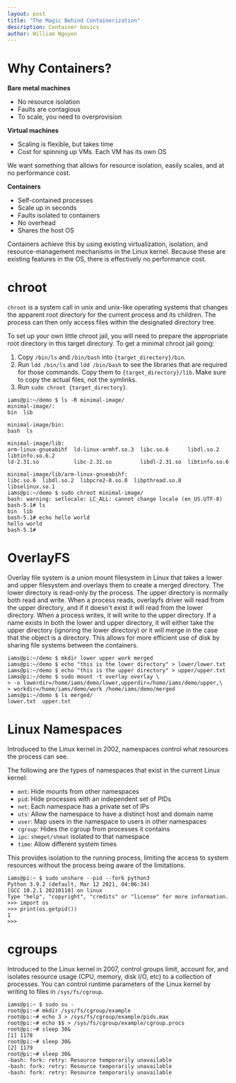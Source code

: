 ```yaml
---
layout: post
title: "The Magic Behind Containerization"
description: Container basics
author: William Nguyen
---
```


# Why Containers?

**Bare metal machines**

- No resource isolation
- Faults are contagious
- To scale, you need to overprovision

**Virtual machines**

- Scaling is flexible, but takes time
- Cost for spinning up VMs. Each VM has its own OS

We want something that allows for resource isolation, easily scales, and at no performance cost.

**Containers**

- Self-contained processes
- Scale up in seconds
- Faults isolated to containers
- No overhead
- Shares the host OS

Containers achieve this by using existing virtualization, isolation, and resource-management mechanisms in the Linux kernel. Because these are existing features in the OS, there is effectively no performance cost.

# chroot

`chroot` is a system call in unix and unix-like operating systems that changes the apparent root directory for the current process and its children. The process can then only access files within the designated directory tree.

To set up your own little chroot jail, you will need to prepare the appropriate root directory in this target directory. To get a minimal chroot jail going:

1. Copy `/bin/ls` and `/bin/bash` into `{target_directory}/bin`.
2. Run `ldd /bin/ls` and `ldd /bin/bash` to see the libraries that are required for those commands. Copy them to `{target_directory}/lib`. Make sure to copy the actual files, not the symlinks.
3. Run `sudo chroot {target_directory}`.

```
iams@pi:~/demo $ ls -R minimal-image/
minimal-image/:
bin  lib

minimal-image/bin:
bash  ls

minimal-image/lib:
arm-linux-gnueabihf  ld-linux-armhf.so.3  libc.so.6      libdl.so.2     libtinfo.so.6.2
ld-2.31.so           libc-2.31.so         libdl-2.31.so  libtinfo.so.6

minimal-image/lib/arm-linux-gnueabihf:
libc.so.6  libdl.so.2  libpcre2-8.so.0  libpthread.so.0  libselinux.so.1
iams@pi:~/demo $ sudo chroot minimal-image/
bash: warning: setlocale: LC_ALL: cannot change locale (en_US.UTF-8)
bash-5.1# ls
bin  lib
bash-5.1# echo hello world
hello world
bash-5.1#
```

# OverlayFS

Overlay file system is a union mount filesystem in Linux that takes a lower and upper filesystem and overlays them to create a merged directory. The lower directory is read-only by the process. The upper directory is normally both read and write. When a process reads, overlayfs driver will read from the upper directory, and if it doesn't exist it will read from the lower directory. When a process writes, it will write to the upper directory. If a name exists in both the lower and upper directory, it will either take the upper directory (ignoring the lower directory) or it will merge in the case that the object is a directory. This allows for more efficient use of disk by sharing file systems between the containers.

```
iams@pi:~/demo $ mkdir lower upper work merged
iams@pi:~/demo $ echo "this is the lower directory" > lower/lower.txt
iams@pi:~/demo $ echo "this is the upper directory" > upper/upper.txt
iams@pi:~/demo $ sudo mount -t overlay overlay \
> -o lowerdir=/home/iams/demo/lower,upperdir=/home/iams/demo/upper,\
> workdir=/home/iams/demo/work /home/iams/demo/merged
iams@pi:~/demo $ ls merged/
lower.txt  upper.txt
```

# Linux Namespaces

Introduced to the Linux kernel in 2002, namespaces control what resources the process can see.

The following are the types of namespaces that exist in the current Linux kernel:

- `mnt`: Hide mounts from other namespaces
- `pid`: Hide processes with an independent set of PIDs
- `net`: Each namespace has a private set of IPs
- `uts`: Allow the namespace to have a distinct host and domain name
- `user`: Map users in the namespace to users in other namespaces
- `cgroup`: Hides the cgroup from processes it contains
- `ipc`: `shmget/shmat` isolated to that namespace
- `time`: Allow different system times

This provides isolation to the running process, limiting the access to system resources without the process being aware of the limitations.

```
iams@pi:~ $ sudo unshare --pid --fork python3
Python 3.9.2 (default, Mar 12 2021, 04:06:34)
[GCC 10.2.1 20210110] on linux
Type "help", "copyright", "credits" or "license" for more information.
>>> import os
>>> print(os.getpid())
1
>>>
```

# cgroups

Introduced to the Linux kernel in 2007, control groups limit, account for, and isolates resource usage (CPU, memory, disk I/O, etc) to a collection of processes. You can control runtime parameters of the Linux kernel by writing to files in `/sys/fs/cgroup`.

```
iams@pi:~ $ sudo su -
root@pi:~# mkdir /sys/fs/cgroup/example
root@pi:~# echo 3 > /sys/fs/cgroup/example/pids.max
root@pi:~# echo $$ > /sys/fs/cgroup/example/cgroup.procs
root@pi:~# sleep 30&
[1] 1178
root@pi:~# sleep 30&
[2] 1179
root@pi:~# sleep 30&
-bash: fork: retry: Resource temporarily unavailable
-bash: fork: retry: Resource temporarily unavailable
-bash: fork: retry: Resource temporarily unavailable
```

